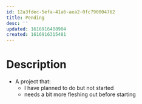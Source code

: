 ```yaml
---
id: 12a3fdec-5efa-41a6-aea2-0fc790004762
title: Pending
desc: ''
updated: 1616916408904
created: 1616916315481
---
```


# Description
- A project that:
    - I have planned to do but not started
    - needs a bit more fleshing out before starting